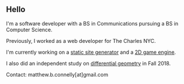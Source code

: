 ## Hello

I'm a software developer with a BS in Communications pursuing a BS in Computer Science.

Previously, I worked as a web developer for The Charles NYC.

I'm currently working on a <a href="https://github.com/mattConn/cssg">static site generator</a> and a <a href="https://github.com/mattConn/sdl-game">2D game engine</a>.

I also did an independent study on <a href="https://github.com/mattConn/differential-geometry-exercises">differential geometry</a> in Fall 2018.

Contact: matthew.b.connelly[at]gmail.com
